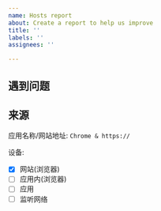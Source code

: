 ```yaml
---
name: Hosts report
about: Create a report to help us improve
title: ''
labels: ''
assignees: ''

---
```


## 遇到问题

## 来源

应用名称/网站地址: `Chrome & https:// `

设备: 

- [x] 网站(浏览器)
- [ ] 应用内(浏览器)
- [ ] 应用
- [ ] 监听网络
